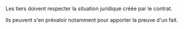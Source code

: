 Les tiers doivent respecter la situation juridique créée par le contrat. 


  

 Ils peuvent s'en prévaloir notamment pour apporter la preuve d'un fait. 


  

  
